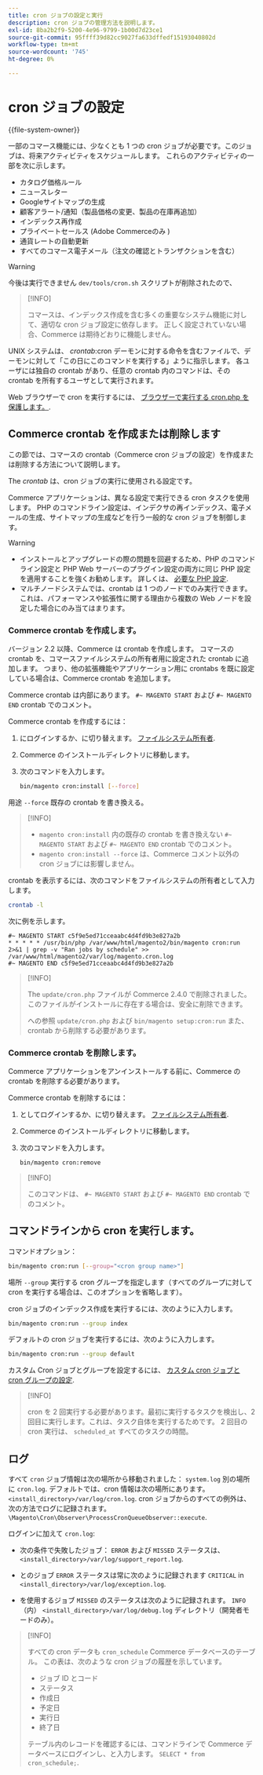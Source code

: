 ```yaml
---
title: cron ジョブの設定と実行
description: cron ジョブの管理方法を説明します。
exl-id: 8ba2b2f9-5200-4e96-9799-1b00d7d23ce1
source-git-commit: 95ffff39d82cc9027fa633dffedf15193040802d
workflow-type: tm+mt
source-wordcount: '745'
ht-degree: 0%

---
```


# cron ジョブの設定

{{file-system-owner}}

一部のコマース機能には、少なくとも 1 つの cron ジョブが必要です。このジョブは、将来アクティビティをスケジュールします。 これらのアクティビティの一部を次に示します。

- カタログ価格ルール
- ニュースレター
- Googleサイトマップの生成
- 顧客アラート/通知（製品価格の変更、製品の在庫再追加）
- インデックス再作成
- プライベートセールス (Adobe Commerceのみ )
- 通貨レートの自動更新
- すべてのコマース電子メール（注文の確認とトランザクションを含む）

>[!WARNING]
>
>今後は実行できません `dev/tools/cron.sh` スクリプトが削除されたので、

>[!INFO]
>
>コマースは、インデックス作成を含む多くの重要なシステム機能に対して、適切な cron ジョブ設定に依存します。 正しく設定されていない場合、Commerce は期待どおりに機能しません。

UNIX システムは、 _crontab_:cron デーモンに対する命令を含むファイルで、デーモンに対して「この日にこのコマンドを実行する」ように指示します。 各ユーザには独自の crontab があり、任意の crontab 内のコマンドは、その crontab を所有するユーザとして実行されます。

Web ブラウザーで cron を実行するには、 [ブラウザーで実行する cron.php を保護します。](../security/secure-cron-php.md).

## Commerce crontab を作成または削除します

この節では、コマースの crontab（Commerce cron ジョブの設定）を作成または削除する方法について説明します。

The _crontab_ は、cron ジョブの実行に使用される設定です。

Commerce アプリケーションは、異なる設定で実行できる cron タスクを使用します。 PHP のコマンドライン設定は、インデクサの再インデックス、電子メールの生成、サイトマップの生成などを行う一般的な cron ジョブを制御します。

>[!WARNING]
>
>- インストールとアップグレードの際の問題を回避するため、PHP のコマンドライン設定と PHP Web サーバーのプラグイン設定の両方に同じ PHP 設定を適用することを強くお勧めします。 詳しくは、 [必要な PHP 設定](../../installation/prerequisites/php-settings.md).
>- マルチノードシステムでは、crontab は 1 つのノードでのみ実行できます。 これは、パフォーマンスや拡張性に関する理由から複数の Web ノードを設定した場合にのみ当てはまります。

### Commerce crontab を作成します。

バージョン 2.2 以降、Commerce は crontab を作成します。 コマースの crontab を、コマースファイルシステムの所有者用に設定された crontab に追加します。 つまり、他の拡張機能やアプリケーション用に crontabs を既に設定している場合は、Commerce crontab を追加します。

Commerce crontab は内部にあります。 `#~ MAGENTO START` および `#~ MAGENTO END` crontab でのコメント。

Commerce crontab を作成するには：

1. にログインするか、に切り替えます。 [ファイルシステム所有者](../../installation/prerequisites/file-system/overview.md).
1. Commerce のインストールディレクトリに移動します。
1. 次のコマンドを入力します。

   ```bash
   bin/magento cron:install [--force]
   ```

用途 `--force` 既存の crontab を書き換える。

>[!INFO]
>
>- `magento cron:install` 内の既存の crontab を書き換えない `#~ MAGENTO START` および `#~ MAGENTO END` crontab でのコメント。
>- `magento cron:install --force` は、Commerce コメント以外の cron ジョブには影響しません。

crontab を表示するには、次のコマンドをファイルシステムの所有者として入力します。

```bash
crontab -l
```

次に例を示します。

```terminal
#~ MAGENTO START c5f9e5ed71cceaabc4d4fd9b3e827a2b
* * * * * /usr/bin/php /var/www/html/magento2/bin/magento cron:run 2>&1 | grep -v "Ran jobs by schedule" >> /var/www/html/magento2/var/log/magento.cron.log
#~ MAGENTO END c5f9e5ed71cceaabc4d4fd9b3e827a2b
```

>[!INFO]
>
>The `update/cron.php` ファイルが Commerce 2.4.0 で削除されました。このファイルがインストールに存在する場合は、安全に削除できます。
>
>への参照 `update/cron.php` および `bin/magento setup:cron:run` また、crontab から削除する必要があります。

### Commerce crontab を削除します。

Commerce アプリケーションをアンインストールする前に、Commerce の crontab を削除する必要があります。

Commerce crontab を削除するには：

1. としてログインするか、に切り替えます。 [ファイルシステム所有者](../../installation/prerequisites/file-system/overview.md).
1. Commerce のインストールディレクトリに移動します。
1. 次のコマンドを入力します。

   ```bash
   bin/magento cron:remove
   ```

>[!INFO]
>
>このコマンドは、 `#~ MAGENTO START` および `#~ MAGENTO END` crontab でのコメント。

## コマンドラインから cron を実行します。

コマンドオプション：

```bash
bin/magento cron:run [--group="<cron group name>"]
```

場所 `--group` 実行する cron グループを指定します（すべてのグループに対して cron を実行する場合は、このオプションを省略します）。

cron ジョブのインデックス作成を実行するには、次のように入力します。

```bash
bin/magento cron:run --group index
```

デフォルトの cron ジョブを実行するには、次のように入力します。

```bash
bin/magento cron:run --group default
```

カスタム Cron ジョブとグループを設定するには、 [カスタム cron ジョブと cron グループの設定](../cron/custom-cron.md).

>[!INFO]
>
>cron を 2 回実行する必要があります。最初に実行するタスクを検出し、2 回目に実行します。これは、タスク自体を実行するためです。 2 回目の cron 実行は、 `scheduled_at` すべてのタスクの時間。

## ログ

すべて `cron` ジョブ情報は次の場所から移動されました： `system.log` 別の場所に `cron.log`.
デフォルトでは、cron 情報は次の場所にあります。 `<install_directory>/var/log/cron.log`.
cron ジョブからのすべての例外は、次の方法でログに記録されます。 `\Magento\Cron\Observer\ProcessCronQueueObserver::execute`.

ログインに加えて `cron.log`:

- 次の条件で失敗したジョブ： `ERROR` および `MISSED` ステータスは、 `<install_directory>/var/log/support_report.log`.

- とのジョブ `ERROR` ステータスは常に次のように記録されます `CRITICAL` in `<install_directory>/var/log/exception.log`.

- を使用するジョブ `MISSED` のステータスは次のように記録されます。 `INFO` （内） `<install_directory>/var/log/debug.log` ディレクトリ（開発者モードのみ）。

>[!INFO]
>
>すべての cron データも `cron_schedule` Commerce データベースのテーブル。 この表は、次のような cron ジョブの履歴を示しています。
>
>- ジョブ ID とコード
>- ステータス
>- 作成日
>- 予定日
>- 実行日
>- 終了日
>
>テーブル内のレコードを確認するには、コマンドラインで Commerce データベースにログインし、と入力します。 `SELECT * from cron_schedule;`.
